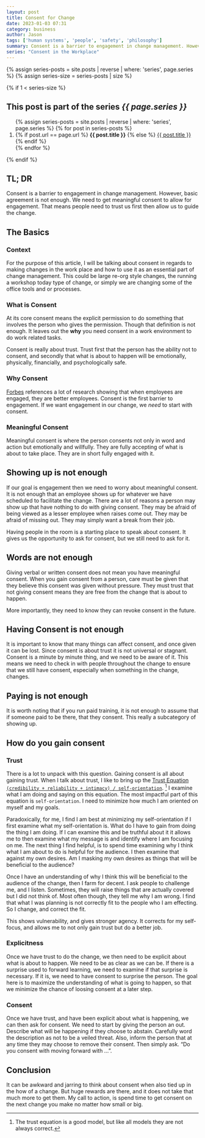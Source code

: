 ```yaml
---
layout: post
title: Consent for Change
date: 2023-01-03 07:31
category: business
author: Jason
tags: ['human systems', 'people', 'safety', 'philosophy']
summary: Consent is a barrier to engagement in change management. However, basic agreement is not enough. We need to get meaningful consent to allow for engagement. That means people need to trust us first then allow us to guide the change.
series: "Consent in the Workplace"
---
```


{% assign series-posts = site.posts | reverse | where: 'series', page.series %}
{% assign series-size = series-posts | size %}

{% if 1 < series-size %}
<aside class="series">
  <h2>This post is part of the series <em>{{ page.series }}</em></h2>
  <ol>
    {% assign series-posts = site.posts | reverse | where: 'series', page.series %}
    {% for post in series-posts %}
    <li>
      {% if post.url == page.url %}
      <strong>{{ post.title }}</strong>
      {% else %}
      <a href="{{ site.baseurl }}{{ post.url }}">{{ post.title }}</a>
      {% endif %}
    </li>
    {% endfor %}
  </ol>
</aside>
{% endif %}

## TL; DR

Consent is a barrier to engagement in change management. However, basic agreement is not enough. We need to get meaningful consent to allow for engagement. That means people need to trust us first then allow us to guide the change.

## The Basics

### Context

For the purpose of this article, I will be talking about consent in regards to making changes in the work place and how to use it as an essential part of change management. This could be large re-org style changes, the running a workshop today type of change, or simply we are changing some of the office tools and or processes.

### What is Consent

At its core consent means the explicit permission to do something that involves the person who gives the permission. Though that definition is not enough. It leaves out the **why** you need consent in a work environment to do work related tasks.

Consent is really about trust. Trust first that the person has the ability not to consent, and secondly that what is about to happen will be emotionally, physically, financially, and psychologically safe.

### Why Consent

[Forbes](https://www.forbes.com/sites/kevinkruse/2012/09/04/why-employee-engagement/?sh=7e1b2ef83aab) references a lot of research showing that when employees are engaged, they are better employees. Consent is the first barrier to engagement. If we want engagement in our change, we _need_ to start with consent.

### Meaningful Consent

Meaningful consent is where the person consents not only in word and action but emotionally and willfully. They are fully accepting of what is about to take place. They are in short fully engaged with it.

## Showing up is not enough

If our goal is engagement then we need to worry about meaningful consent. It is not enough that an employee shows up for whatever we have scheduled to facilitate the change. There are a lot of reasons a person may show up that have nothing to do with giving consent. They may be afraid of being viewed as a lesser employee when raises come out. They may be afraid of missing out. They may simply want a break from their job.

Having people in the room is a starting place to speak about consent. It gives us the opportunity to ask for consent, but we still need to ask for it.

## Words are not enough

Giving verbal or written consent does not mean you have meaningful consent. When you gain consent from a person, care must be given that they believe this consent was given without pressure. They must trust that not giving consent means they are free from the change that is about to happen.

More importantly, they need to know they can revoke consent in the future.

## Having Consent is not enough

It is important to know that many things can affect consent, and once given it can be lost. Since consent is about trust it is not universal or stagnant. Consent is a minute by minute thing, and we need to be aware of it. This means we need to check in with people throughout the change to ensure that we still have consent, especially when something in the change, changes.

## Paying is not enough

It is worth noting that if you run paid training, it is not enough to assume that if someone paid to be there, that they consent. This really a subcategory of showing up.

## How do you gain consent

### Trust

There is a lot to unpack with this question. Gaining consent is all about gaining trust. When I talk about trust, I like to bring up the [Trust Equation `(credibility + reliability + intimacy) / self-orientation`](https://trustedadvisor.com/why-trust-matters/understanding-trust/understanding-the-trust-equation). [^1] I examine what I am doing and saying on this equation. The most impactful part of this equation is `self-orientation`. I need to minimize how much I am oriented on myself and my goals.

Paradoxically, for me, I find I am best at minimizing my self-orientation if I first examine what my self-orientation is. What do I have to gain from doing the thing I am doing. If I can examine this and be truthful about it it allows me to then examine what my message is and identify where I am focusing on me. The next thing I find helpful, is to spend time examining why I think what I am about to do is helpful for the audience. I then examine that against my own desires. Am I masking my own desires as things that will be beneficial to the audience?

Once I have an understanding of why I think this will be beneficial to the audience of the change, then I farm for decent. I ask people to challenge me, and I listen. Sometimes, they will raise things that are actually covered but I did not think of. Most often though, they tell me why I am wrong. I find that what I was planning is not correctly fit to the people who I am effecting. So I change, and correct the fit.

This shows vulnerability, and gives stronger agency. It corrects for my self-focus, and allows me to not only gain trust but do a better job.

### Explicitness

Once we have trust to do the change, we then need to be explicit about what is about to happen. We need to be as clear as we can be. If there is a surprise used to forward learning, we need to examine if that surprise is necessary. If it is, we need to have consent to surprise the person. The goal here is to maximize the understanding of what is going to happen, so that we minimize the chance of loosing consent at a later step.

### Consent

Once we have trust, and have been explicit about what is happening, we can then ask for consent. We need to start by giving the person an out. Describe what will be happening if they choose to abstain. Carefully word the description as not to be a veiled threat. Also, inform the person that at any time they may choose to remove their consent. Then simply ask. “Do you consent with moving forward with …”.

## Conclusion

It can be awkward and jarring to think about consent when also tied up in the how of a change. But huge rewards are there, and it does not take that much more to get them. My call to action, is spend time to get consent on the next change you make no matter how small or big.

[^1]: The trust equation is a good model, but like all models they are not always correct.
